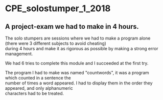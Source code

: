 # CPE_solostumper_1_2018

## A project-exam we had to make in 4 hours.

The solo stumpers are sessions where we had to make a program alone (there were 3 different subjects to avoid cheating)</br>
during 4 hours and make it as rigorous as possible by making a strong error management.

We had 6 tries to complete this module and I succeeded at the first try.

The program I had to make was named "countwords", it was a program which counted in a sentence the  </br>
number of times a word appeared. I had to display them in the order they appeared, and only alphanumeric </br>
characters had to be treated.
